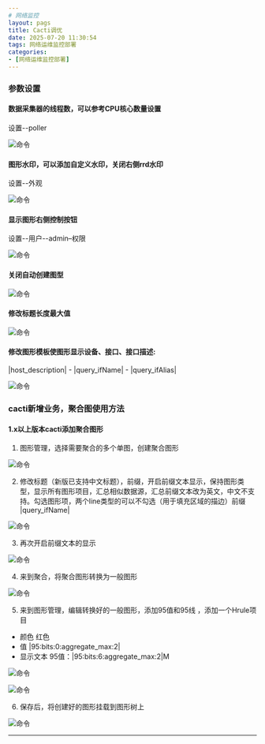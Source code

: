```yaml
---
# 网络监控
layout: pags
title: Cacti调优
date: 2025-07-20 11:30:54
tags: 网络运维监控部署
categories: 
- [网络运维监控部署] 
---
```


### 参数设置

#### 数据采集器的线程数，可以参考CPU核心数量设置

设置--poller
<!-- more -->
![命令](../imgs/zabbix/设置poll.png)

#### 图形水印，可以添加自定义水印，关闭右侧rrd水印

设置--外观

![命令](../imgs/zabbix/外观.png)

#### 显示图形右侧控制按钮

设置--用户--admin–权限

![命令](../imgs/zabbix/设置用户权限.png)

#### 关闭自动创建图型

![命令](../imgs/zabbix/关闭自动型创建.png)

#### 修改标题长度最大值

![命令](../imgs/zabbix/修改标题.png)

#### 修改图形模板使图形显示设备、接口、接口描述:

|host_description| - |query_ifName| - |query_ifAlias|

![命令](../imgs/zabbix/修改模板.png)


### cacti新增业务，聚合图使用方法

#### 1.x以上版本cacti添加聚合图形

1. 图形管理，选择需要聚合的多个单图，创建聚合图形

![命令](../imgs/zabbix/聚合图.png)

2. 修改标题（新版已支持中文标题），前缀，开启前缀文本显示，保持图形类型，显示所有图形项目，汇总相似数据源，汇总前缀文本改为英文，中文不支持。勾选图形项，两个line类型的可以不勾选（用于填充区域的描边）前缀   |query_ifName|    

![命令](../imgs/zabbix/修改标题1.png)

3. 再次开启前缀文本的显示     

![命令](../imgs/zabbix/前缀文本.png)

4. 来到聚合，将聚合图形转换为一般图形

![命令](../imgs/zabbix/转换聚合图形.png)

5. 来到图形管理，编辑转换好的一般图形，添加95值和95线 ，添加一个Hrule项目

- 颜色  红色
- 值  |95:bits:0:aggregate_max:2|
- 显示文本  95值：|95:bits:6:aggregate_max:2|M 

![命令](../imgs/zabbix/95值.png)


![命令](../imgs/zabbix/95值1.png)

6. 保存后，将创建好的图形挂载到图形树上

![命令](../imgs/zabbix/挂树.png)

----------------------------------------------------------------------------------------------------------

